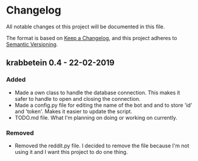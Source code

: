 # Changelog
All notable changes ot this project will be documented in this file.


The format is based on [Keep a Changelog](https://keepachangelog.com/en/1.0.0/),
and this project adheres to [Semantic Versioning](https://semver.org/spec/v2.0.0.html).

## krabbetein 0.4 - 22-02-2019
### Added
- Made a own class to handle the database connection. This makes it safer to handle to open and closing the connection.
- Made a config.py file for editing the name of the bot and and to store 'id' and 'token'. Makes it easier to update the script.
- TODO.md file. What I'm planning on doing or working on currently.

### Removed
- Removed the reddit.py file. I decided to remove the file because I'm not using it and I want this project to do one thing.